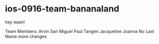 # ios-0916-team-bananaland

hey team!

Team Members:
Arvin San Miguel
Paul Tangen
Jacqueline
Joanna No Last Name
more changes

